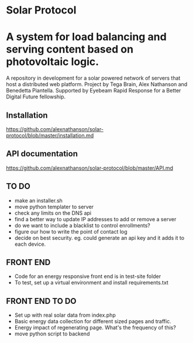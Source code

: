 # Solar Protocol

A system for load balancing and serving content based on photovoltaic logic.
=======
A repository in development for a solar powered network of servers that host a distributed web platform. Project by Tega Brain, Alex Nathanson and Benedetta Piantella. Supported by Eyebeam Rapid Response for a Better Digital Future fellowship.

## Installation

https://github.com/alexnathanson/solar-protocol/blob/master/installation.md

## API documentation

https://github.com/alexnathanson/solar-protocol/blob/master/API.md

## TO DO
* make an installer.sh
* move python templater to server
* check any limits on the DNS api
* find a better way to update IP addresses to add or remove a server
* do we want to include a blacklist to control enrollments?
* figure our how to write the point of contact log
* decide on best security.  eg. could generate an api key and it adds it to each device. 

## FRONT END
* Code for an energy responsive front end is in test-site folder
* To test, set up a virtual environment and install requirements.txt

## FRONT END TO DO
* Set up with real solar data from index.php
* Basic energy data collection for different sized pages and traffic. 
* Energy impact of regenerating page. What's the frequency of this?
* move python script to backend

